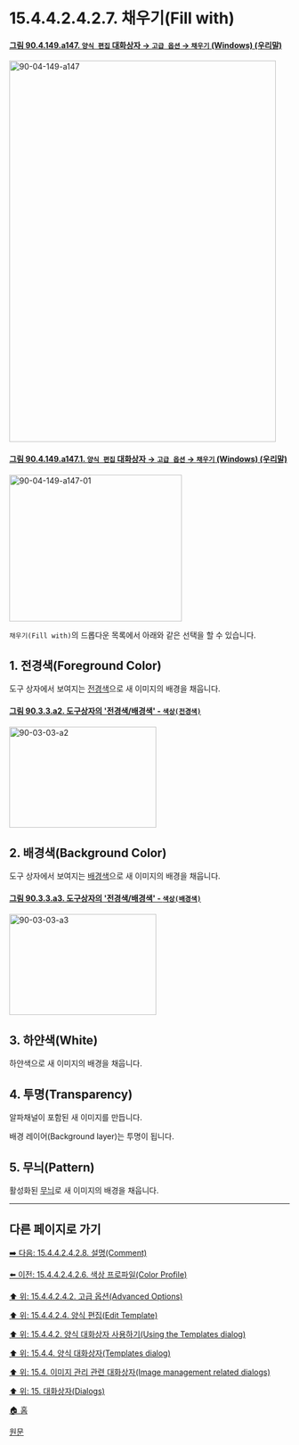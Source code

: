 # 15.4.4.2.4.2.7. 채우기(Fill with)

<a id="90-04-149-a147"></a>

#### [그림 90.4.149.a147. `양식 편집` 대화상자 → `고급 옵션` → `채우기` (Windows) (우리말)](./90-04-0149-edit_template.md#90-04-149-a147)
<img width="479" height="684" alt="90-04-149-a147" src="https://github.com/user-attachments/assets/ea431cee-3081-4397-9cad-81362ed5b324" />

<a id="90-04-149-a147-01"></a>

#### [그림 90.4.149.a147.1. `양식 편집` 대화상자 → `고급 옵션` → `채우기` (Windows) (우리말)](./90-04-0149-edit_template.md#90-04-149-a147-01)
<img width="310" height="263" alt="90-04-149-a147-01" src="https://github.com/user-attachments/assets/be24cc7e-a30d-48e3-a32e-dc73f85173c2" />

`채우기(Fill with)`의 드롭다운 목록에서 아래와 같은 선택을 할 수 있습니다.

<a id="15-04-04-02-04-02-07-s1"></a>

## 1. 전경색(Foreground Color)
도구 상자에서 보여지는 [전경색](./19-glossaryx-foreground_color.md)으로 새 이미지의 배경을 채웁니다.

<a id="90-03-03-a2"></a>

#### [그림 90.3.3.a2. 도구상자의 '전경색/배경색' - `색상(전경색)`](./90-03-03-foreground_color_n_background_color.md#90-03-03-a2)
<img width="264" height="181" alt="90-03-03-a2" src="https://github.com/wonder13662/gimp/assets/15767104/f1ae8ae0-2e40-437c-924d-e961c58438b4" />

<a id="15-04-04-02-04-02-07-s2"></a>

## 2. 배경색(Background Color)
도구 상자에서 보여지는 [배경색](./19-glossaryx-background_color.md)으로 새 이미지의 배경을 채웁니다.

<a id="90-03-03-a3"></a>

#### [그림 90.3.3.a3. 도구상자의 '전경색/배경색' - `색상(배경색)`](./90-03-03-foreground_color_n_background_color.md#90-03-03-a3)
<img width="264" height="181" alt="90-03-03-a3" src="https://github.com/wonder13662/gimp/assets/15767104/2fcabec2-7760-4394-b1cd-8d93cb643d2e" />

<a id="15-04-04-02-04-02-07-s3"></a>

## 3. 하얀색(White)
하얀색으로 새 이미지의 배경을 채웁니다.

<a id="15-04-04-02-04-02-07-s4"></a>

## 4. 투명(Transparency)
알파채널이 포함된 새 이미지를 만듭니다.

배경 레이어(Background layer)는 투명이 됩니다.

<a id="15-04-04-02-04-02-07-s5"></a>

## 5. 무늬(Pattern)
활성화된 [무늬](./07-11-patterns.md)로 새 이미지의 배경을 채웁니다.

***

## 다른 페이지로 가기

[➡️ 다음: 15.4.4.2.4.2.8. 설명(Comment)](./15-04-04-02-04-02-08-comment.md)

[⬅️ 이전: 15.4.4.2.4.2.6. 색상 프로파일(Color Profile)](./15-04-04-02-04-02-06-color_profile.md)

[⬆️ 위: 15.4.4.2.4.2. 고급 옵션(Advanced Options)](./15-04-04-02-04-02-00-advanced_options.md)

[⬆️ 위: 15.4.4.2.4. 양식 편집(Edit Template)](./15-04-04-02-04-00-edit_template.md)

[⬆️ 위: 15.4.4.2. 양식 대화상자 사용하기(Using the Templates dialog)](./15-04-04-02-00-using_the_templates_dialog.md)

[⬆️ 위: 15.4.4. 양식 대화상자(Templates dialog)](./15-04-04-00-templates-dialog.md)

[⬆️ 위: 15.4. 이미지 관리 관련 대화상자(Image management related dialogs)](./15-04-00-image-management-related-dialogs.md)

[⬆️ 위: 15. 대화상자(Dialogs)](./15-00-dialogs.md)

[🏠 홈](./00-home.md)

[원문](https://docs.gimp.org/2.10/ko/gimp-template-dialog.html#edit-template-dialog)